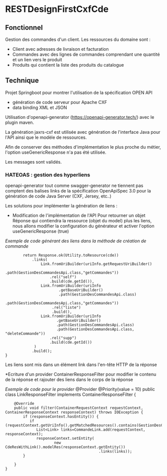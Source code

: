 # RESTDesignFirstCxfCde

## Fonctionnel
Gestion des commandes d'un client.
Les ressources du domaine sont :
* Client avec adresses de livraison et facturation
* Commandes avec des lignes de commandes comprendant une quantité et un lien vers le produit
* Produits qui contient la liste des produits du catalogue

## Technique
Projet Springboot pour montrer l'utilisation de la spécification OPEN API
* génération de code serveur pour Apache CXF
* data binding XML et JSON

Utilisation d'openapi-generator (https://openapi-generator.tech/) avec le plugin maven.

La génération jaxrs-cxf est utilisée avec génération de l'interface Java pour l'API ainsi
que le modèle de ressources.

Afin de conserver des méthodes d'implémentation le plus proche du métier, l'option useGenericResponse n'a pas été utilisée.

Les messages sont validés.

### HATEOAS : gestion des hyperliens
openapi-generator tout comme swagger-generator ne tiennent pas comptent des balises links
de la spécification OpenApiSpec 3.0 pour la génération de code Java Server (CXF, Jersey, etc..)

Les solutions pour implémenter la génération de liens :
* Modification de l'implémentation de l'API
Pour retourner un objet Réponse qui contiendra la ressource (objet du model) plus les liens, nous allons modifier
la configuration du générateur et activer l'option useGenericResponse (true)

*Exemple de code générant des liens dans la méthode de création de commande*

            return Response.ok(Utility.toResource(cde))
                .links(
                    Link.fromUriBuilder(uriInfo.getRequestUriBuilder()
                                               .path(GestionDesCommandesApi.class,"getCommandes"))
                        .rel("self")
                        .build(cde.getId()),
                    Link.fromUriBuilder(uriInfo
                            .getBaseUriBuilder()
                            .path(GestionDesCommandesApi.class)
                            .path(GestionDesCommandesApi.class,"getCommandes"))
                         .rel("liste")
                         .build(),
                    Link.fromUriBuilder(uriInfo
                           .getBaseUriBuilder()
                           .path(GestionDesCommandesApi.class)
                           .path(GestionDesCommandesApi.class, "deleteCommande"))
                        .rel("supp")
                        .build(cde.getId())
                 )
                .build();
    }    

Les liens sont mis dans un élément link dans l'en-tête HTTP de la réponse

*Ecriture d'un provider ContainerResponseFilter pour modifier le contenu de la réponse et rajouter des liens dans le corps de la réponse

*Exemple de code pour le provider*
    @Provider
    @Priority(value = 10)
    public class LinkResponseFilter implements ContainerResponseFilter {

        @Override
        public void filter(ContainerRequestContext requestContext, ContainerResponseContext responseContext) throws IOException {
            if (responseContext.hasEntity()) {
               if (requestContext.getUriInfo().getMatchedResources().contains(GestionDesCommandesApi.class));
                  List<Link> links=CommandeLink.add(requestContext, responseContext);
                  responseContext.setEntity(
                          new CdeResWithLink().modelRes(responseContext.getEntity())
                                              .links(links));
            }

        }
    }

